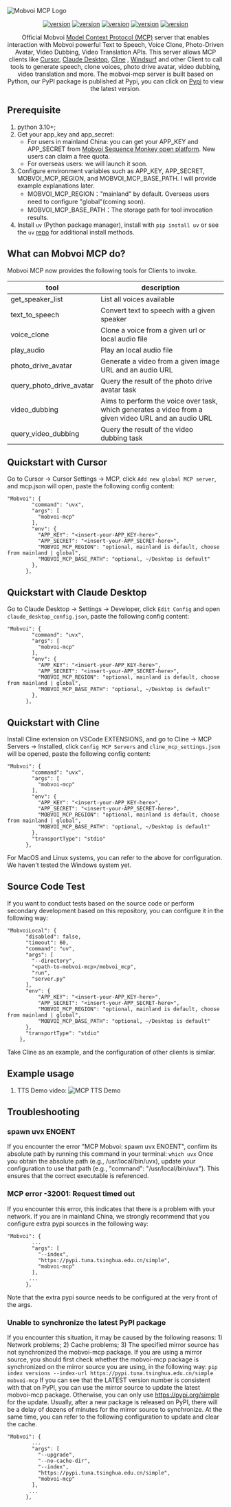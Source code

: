 ![Mobvoi MCP Logo](https://raw.githubusercontent.com/mobvoi/mobvoi-mcp/master/.assets/logo.jpeg)

<p align="center">
<a href="https://pypi.org/project/mobvoi-mcp/"><img src="https://img.shields.io/badge/pypi-mobvoimcp-green" alt="version"></a>
<a href="https://openapi.moyin.com/index/"><img src="https://img.shields.io/badge/openapi-SeqMonkey-orange" alt="version"></a>
<a href="https://www.moyin.com/"><img src="https://img.shields.io/badge/魔音工坊-出门问问-red" alt="version"></a>
<a href="https://www.dupdub.com/"><img src="https://img.shields.io/badge/dupdub-Mobvoi-yellow" alt="version"></a>
<a href="https://sparkaudio.github.io/spark-tts/"><img src="https://img.shields.io/badge/github-sparktts-blue" alt="version"></a>
</p>

<p align="center">
  Official Mobvoi <a href="https://github.com/modelcontextprotocol">Model Context Protocol (MCP)</a> server that enables interaction with Mobvoi powerful Text to Speech, Voice Clone, Photo-Driven Avatar,  Video Dubbing, Video Translation APIs. This server allows MCP clients like <a href="https://www.cursor.so">Cursor</a>, <a href="https://www.anthropic.com/claude">Claude Desktop</a>, <a href="https://cline.bot/">Cline</a> </a>, <a href="https://windsurf.com/editor">Windsurf</a> and other Client to call tools to generate speech, clone voices, photo drive avatar, video dubbing, video translation and more. The mobvoi-mcp server is built based on Python, our PyPI package is published at Pypi, you can click on <a href="https://pypi.org/project/mobvoi-mcp/">Pypi</a> to view the latest version.
</p>

## Prerequisite

1. python 3.10+;
2. Get your app_key and app_secret:
   * For users in mainland China: you can get your APP_KEY and APP_SECRET from [Mobvoi Sequence Monkey open platform](https://openapi.moyin.com/user/mine-app-detail). New users can claim a free quota.
   * For overseas users: we will launch it soon.
3. Configure environment variables such as APP\_KEY, APP\_SECRET, MOBVOI\_MCP\_REGION, and MOBVOI\_MCP\_BASE\_PATH. I will provide example explanations later.
   * MOBVOI\_MCP\_REGION："mainland" by default. Overseas users need to configure "global"(coming soon).
   * MOBVOI\_MCP\_BASE\_PATH：The storage path for tool invocation results.
4. Install `uv` (Python package manager), install with `pip install uv` or see the `uv` [repo](https://github.com/astral-sh/uv) for additional install methods.

## What can Mobvoi MCP do?

Mobvoi MCP now provides the following tools for Clients to invoke.


| tool                     | description                                                                                          |
| ------------------------ | ---------------------------------------------------------------------------------------------------- |
| get_speaker_list         | List all voices available                                                                            |
| text_to_speech           | Convert text to speech with a given speaker                                                          |
| voice_clone              | Clone a voice from a given url or local audio file                                                   |
| play_audio               | Play an local audio file                                                                             |
| photo_drive_avatar       | Generate a video from a given image URL and an audio URL                                             |
| query_photo_drive_avatar | Query the result of the photo drive avatar task                                                      |
| video_dubbing            | Aims to perform the voice over task, which generates a video from a given video URL and an audio URL |
| query_video_dubbing      | Query the result of the video dubbing task                                                           |

## Quickstart with Cursor

Go to Cursor -> Cursor Settings -> MCP, click `Add new global MCP server`, and mcp.json will open, paste the following config content:

```
"Mobvoi": {
        "command": "uvx",
        "args": [
          "mobvoi-mcp"
        ],
        "env": {
          "APP_KEY": "<insert-your-APP_KEY-here>",
          "APP_SECRET": "<insert-your-APP_SECRET-here>",
          "MOBVOI_MCP_REGION": "optional, mainland is default, choose from mainland | global",
          "MOBVOI_MCP_BASE_PATH": "optional, ~/Desktop is default" 
        },
      },
```

## Quickstart with Claude Desktop

Go to Claude Desktop -> Settings -> Developer, click `Edit Config` and open `claude_desktop_config.json`, paste the following config content:

```
"Mobvoi": {
        "command": "uvx",
        "args": [
          "mobvoi-mcp"
        ],
        "env": {
          "APP_KEY": "<insert-your-APP_KEY-here>",
          "APP_SECRET": "<insert-your-APP_SECRET-here>",
          "MOBVOI_MCP_REGION": "optional, mainland is default, choose from mainland | global",
          "MOBVOI_MCP_BASE_PATH": "optional, ~/Desktop is default"
        },
      },
```

## Quickstart with Cline

Install Cline extension on VSCode EXTENSIONS, and go to Cline -> MCP Servers -> Installed, click `Config MCP Servers` and  `cline_mcp_settings.json` will be opened, paste the following config content:

```
"Mobvoi": {
        "command": "uvx",
        "args": [
          "mobvoi-mcp"
        ],
        "env": {
          "APP_KEY": "<insert-your-APP_KEY-here>",
          "APP_SECRET": "<insert-your-APP_SECRET-here>",
          "MOBVOI_MCP_REGION": "optional, mainland is default, choose from mainland | global",
          "MOBVOI_MCP_BASE_PATH": "optional, ~/Desktop is default"
        },
        "transportType": "stdio"
      },
```

For MacOS and Linux systems, you can refer to the above for configuration. We haven't tested the Windows system yet.

## Source Code Test

If you want to conduct tests based on the source code or perform secondary development based on this repository, you can configure it in the following way:

```
"MobvoiLocal": {
      "disabled": false,
      "timeout": 60,
      "command": "uv",
      "args": [
        "--directory",
        "<path-to-mobvoi-mcp>/mobvoi_mcp",
        "run",
        "server.py"
      ],
      "env": {
          "APP_KEY": "<insert-your-APP_KEY-here>",
          "APP_SECRET": "<insert-your-APP_SECRET-here>",
          "MOBVOI_MCP_REGION": "optional, mainland is default, choose from mainland | global",
          "MOBVOI_MCP_BASE_PATH": "optional, ~/Desktop is default"
      },
      "transportType": "stdio"
    },
```

Take Cline as an example, and the configuration of other clients is similar.

## Example usage

1. TTS Demo video:
   ![MCP TTS Demo](https://raw.githubusercontent.com/mobvoi/mobvoi-mcp/master/.assets/MCP-TTS-Demo.gif)

## Troubleshooting

### spawn uvx ENOENT

If you encounter the error "MCP Mobvoi: spawn uvx ENOENT", confirm its absolute path by running this command in your terminal:
`which uvx`
Once you obtain the absolute path (e.g., /usr/local/bin/uvx), update your configuration to use that path (e.g., "command": "/usr/local/bin/uvx"). This ensures that the correct executable is referenced.

### MCP error -32001: Request timed out

If you encounter this error, this indicates that there is a problem with your network. If you are in mainland China, we strongly recommend that you configure extra pypi sources in the following way:

```
"Mobvoi": {
        ...
        "args": [
          "--index", 
          "https://pypi.tuna.tsinghua.edu.cn/simple",
          "mobvoi-mcp"
        ],
       ...
      },
```

Note that the extra pypi source needs to be configured at the very front of the args.

### Unable to synchronize the latest PyPI package

If you encounter this situation, it may be caused by the following reasons: 1) Network problems; 2) Cache problems; 3) The specified mirror source has not synchronized the mobvoi-mcp package.
If you are using a mirror source, you should first check whether the mobvoi-mcp package is synchronized on the mirror source you are using, in the following way:
`pip index versions --index-url https://pypi.tuna.tsinghua.edu.cn/simple mobvoi-mcp`
If you can see that the LATEST version number is consistent with that on PyPI, you can use the mirror source to update the latest mobvoi-mcp package. Otherwise, you can only use https://pypi.org/simple for the update. Usually, after a new package is released on PyPI, there will be a delay of dozens of minutes for the mirror source to synchronize.
At the same time, you can refer to the following configuration to update and clear the cache.

```
"Mobvoi": {
        ...
        "args": [
          "--upgrade",
          "--no-cache-dir",
          "--index", 
          "https://pypi.tuna.tsinghua.edu.cn/simple",
          "mobvoi-mcp"
        ],
       ...
      },
```
